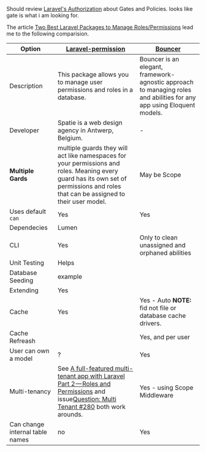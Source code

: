 
Should review [Laravel's Authorization](https://laravel.com/docs/5.7/authorization) about Gates and Policies.  looks like gate is what i am looking for.

The article [Two Best Laravel Packages to Manage Roles/Permissions](https://laravel-news.com/two-best-roles-permissions-packages) lead me to
the following comparision.

Option | [Laravel-permission](https://github.com/spatie/laravel-permission#using-multiple-guards) | [Bouncer](https://github.com/JosephSilber/bouncer)
----|----|----
Description | This package allows you to manage user permissions and roles in a database. | Bouncer is an elegant, framework-agnostic approach to managing roles and abilities for any app using Eloquent models.
Developer | Spatie is a web design agency in Antwerp, Belgium. | -
**Multiple Gards** | multiple guards they will act like namespaces for your permissions and roles. Meaning every guard has its own set of permissions and roles that can be assigned to their user model.| May be Scope 
Uses default `can` | Yes | Yes
Dependecies | Lumen | 
CLI | Yes | Only to clean unassigned and orphaned abilities
Unit Testing | Helps |
Database Seeding | example |
Extending | Yes |
Cache | Yes | Yes - Auto **NOTE:** fid not file or database cache drivers.
Cache Refreash |  | Yes, and per user 
User can own a model | ? | Yes
Multi-tenancy | See [A full-featured multi-tenant app with Laravel Part 2 — Roles and Permissions](https://medium.com/@ashokgelal/a-full-featured-multi-tenant-app-with-laravel-part-2-roles-and-permissions-d9a5bfe5d525) and issue[Question: Multi Tenant #280](https://github.com/spatie/laravel-permission/issues/280) both work arounds. | Yes - using Scope Middleware
Can change internal table names | no | Yes







